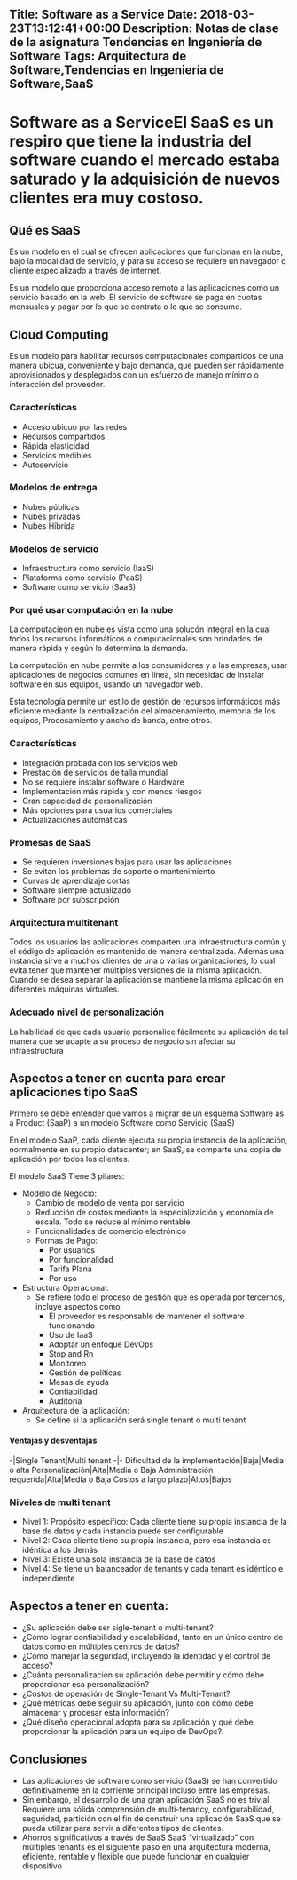 Title: Software as a Service
Date: 2018-03-23T13:12:41+00:00
Description: Notas de clase de la asignatura Tendencias en Ingeniería de Software
Tags: Arquitectura de Software,Tendencias en Ingeniería de Software,SaaS
---
# Software as a ServiceEl SaaS es un respiro que tiene la industria del software cuando el mercado estaba saturado y la adquisición de nuevos clientes era muy costoso.

## Qué es SaaS
Es un modelo en el cual se ofrecen aplicaciones que funcionan en la nube, bajo la modalidad de servicio, y para su acceso se requiere un navegador o cliente especializado a través de internet.

Es un modelo que proporciona acceso remoto a las aplicaciones como un servicio basado en la web. El servicio de software se paga en cuotas mensuales y pagar por lo que se contrata o lo que se consume.

## Cloud Computing

Es un modelo para habilitar recursos computacionales compartidos de una manera ubicua, conveniente y bajo demanda, que pueden ser rápidamente aprovisionados y desplegados con un esfuerzo de manejo mínimo o interacción del proveedor.

### Características

* Acceso ubicuo por las redes
* Recursos compartidos
* Rápida elasticidad
* Servicios medibles
* Autoservicio

### Modelos de entrega
* Nubes públicas
* Nubes privadas
* Nubes Híbrida

### Modelos de servicio

* Infraestructura como servicio (IaaS)
* Plataforma como servicio (PaaS)
* Software como servicio (SaaS)

### Por qué usar computación en la nube

La computacieon en nube es vista como una solucón integral en la cual todos los recursos informáticos o computacionales son brindados de manera rápida y según lo determina la demanda.

La computación en nube permite a los consumidores y a las empresas, usar aplicaciones de negocios comunes en línea, sin necesidad de instalar software en sus equipos, usando un navegador web.

Esta tecnología permite un estilo de gestión de recursos informáticos más eficiente mediante la centralización del almacenamiento, memoria de los equipos, Procesamiento y ancho de banda, entre otros.


### Características

* Integración probada con los servicios web
* Prestación de servicios de talla mundial
* No se requiere instalar software o Hardware
* Implementación más rápida y con menos riesgos
* Gran capacidad de personalización
* Más opciones para usuarios comerciales
* Actualizaciones automáticas

### Promesas de SaaS

* Se requieren inversiones bajas para usar las aplicaciones
* Se evitan los problemas de soporte o mantenimiento
* Curvas de aprendizaje cortas
* Software siempre actualizado
* Software por subscripción


### Arquitectura multitenant

Todos los usuarios las aplicaciones comparten una infraestructura común y el código de aplicación es mantenido de manera centralizada. Además una instancia sirve a muchos clientes de una o varias organizaciones, lo cual evita tener que mantener múltiples versiones de la misma aplicación. Cuando se desea separar la aplicación se mantiene la misma aplicación en diferentes máquinas virtuales.

### Adecuado nivel de personalización

La habilidad de que cada usuario personalice fácilmente su aplicación de tal manera que se adapte a su proceso de negocio sin afectar su infraestructura

## Aspectos a tener en cuenta para crear aplicaciones tipo SaaS

Primero se debe entender que vamos a migrar de un esquema Software as a Product (SaaP) a un modelo Software como Servicio (SaaS)

En el modelo SaaP, cada cliente ejecuta su propia instancia de la aplicación, normalmente en su propio datacenter; en SaaS, se comparte una copia de aplicación por todos los clientes.

El modelo SaaS Tiene 3 pilares:

* Modelo de Negocio: 
    * Cambio de modelo de venta por servicio
    * Reducción de costos mediante la especializaición y economía de escala. Todo se reduce al mínimo rentable
    * Funcionalidades de comercio electrónico
    * Formas de Pago:
        * Por usuarios
        * Por funcionalidad
        * Tarifa Plana
        * Por uso
* Estructura Operacional:
    * Se refiere todo el proceso de gestión que es operada por tercernos, incluye aspectos como:
        * El proveedor es responsable de mantener el software funcionando
        * Uso de IaaS
        * Adoptar un enfoque DevOps
        * Stop and Rn
        * Monitoreo
        * Gestión de políticas
        * Mesas de ayuda
        * Confiabilidad
        * Auditoría
* Arquitectura de la aplicación:
    * Se define si la aplicación será single tenant o multi tenant

#### Ventajas y desventajas

-|Single Tenant|Multi tenant
-|-
Dificultad de la implementación|Baja|Media o alta
Personalización|Alta|Media o Baja
Administración requerida|Alta|Media o Baja
Costos a largo plazo|Altos|Bajos

### Niveles de multi tenant

* Nivel 1: Propósito específico: Cada cliente tiene su propia instancia de la base de datos y cada instancia puede ser configurable
* Nivel 2: Cada cliente tiene su propia instancia, pero esa instancia es idéntica a los demás
* Nivel 3: Existe una sola instancia de la base de datos
* Nivel 4: Se tiene un balanceador de tenants y cada tenant es idéntico e independiente

## Aspectos a tener en cuenta:

* ¿Su aplicación debe ser sigle-tenant o multi-tenant? 
* ¿Cómo lograr confiabilidad y escalabilidad, tanto en un único centro de datos como en múltiples centros de datos? 
* ¿Cómo manejar la seguridad, incluyendo la identidad y el control de acceso?
* ¿Cuánta personalización su aplicación debe permitir y cómo debe proporcionar esa personalización? 
* ¿Costos de operación de Single-Tenant Vs Multi-Tenant? 
* ¿Qué métricas debe seguir su aplicación, junto con cómo debe almacenar y procesar esta información? 
* ¿Qué diseño operacional adopta para su aplicación y qué debe proporcionar la aplicación para un equipo de DevOps?.

## Conclusiones
* Las aplicaciones de software como servicio (SaaS) se han convertido definitivamente en la corriente principal incluso entre las empresas.
* Sin embargo, el desarrollo de una gran aplicación SaaS no es trivial. Requiere una sólida comprensión de multi-tenancy, configurabilidad, seguridad, partición con el fin de construir una aplicación SaaS que se pueda utilizar para servir a diferentes tipos de clientes.
* Ahorros significativos a través de SaaS SaaS “virtualizado” con múltiples tenants es el siguiente paso en una arquitectura moderna, eficiente, rentable y flexible que puede funcionar en cualquier dispositivo